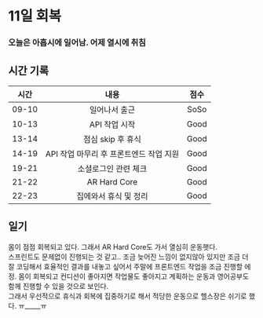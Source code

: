 # 11일 회복

### 오늘은 아홉시에 일어남. 어제 열시에 취침

## 시간 기록 
|시간|내용|점수|
|:-:|:-:|:-:|
|09-10|일어나서 출근|SoSo|
|10-13|API 작업 시작|Good|
|13-14|점심 skip 후 휴식|Good|
|14-19|API 작업 마무리 후 프론트엔드 작업 지원|Good|
|19-21|소셜로그인 관련 체크|Good|
|21-22|AR Hard Core|Good|
|22-23|집에와서 휴식 및 정리|Good|

## 일기
몸이 점점 회복되고 있다. 그래서 AR Hard Core도 가서 열심히 운동햇다.  
스프린트도 문제없이 진행되는 것 같고.. 조금 늦어진 느낌이 없지않아 있지만 조금 더 잘 코딩해서 효율적인 결과를 내놓고 싶어서 주말에 프론트엔드 작업을 조금 진행할 에정. 몸이 회복되고 컨디션이 좋아지면 작업물도 좋아지고 계획하는 운동과 영어공부도 함께 진행할 수 있을 것으로 보인다.  
그래서 우선적으로 휴식과 회복에 집중하기로 해서 적당한 운동으로 헬스장은 쉬기로 했다. ㅠ_____ㅠ